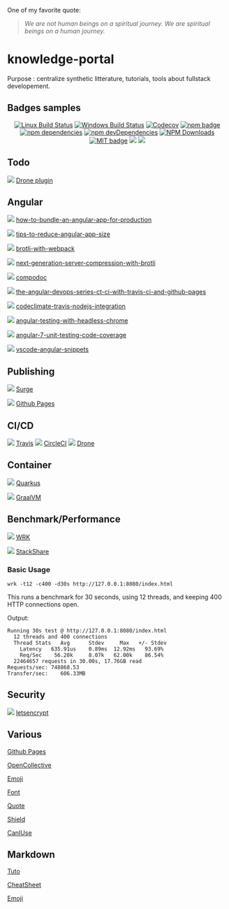 One of my favorite quote:

> _We are not human beings on a spiritual journey. We are spiritual beings on a human journey._

# knowledge-portal
Purpose : centralize synthetic litterature, tutorials, tools about fullstack developement.

## Badges samples
<p align="center">
  <a href="https://travis-ci.org/tiamat-azure/angular-brotli.svg?branch=master"><img src="https://img.shields.io/travis/tiamat-azure/angular-brotli/master.svg?label=Linux%20build" alt="Linux Build Status"/></a>
  <a href="https://ci.appveyor.com/project/vogloblinsky/compodoc/branch/develop"><img src="https://img.shields.io/appveyor/ci/vogloblinsky/compodoc/develop.svg?label=Windows%20build" alt="Windows Build Status"/></a>
  <a href="https://codecov.io/gh/compodoc/compodoc"><img src="https://codecov.io/gh/compodoc/compodoc/branch/develop/graph/badge.svg" alt="Codecov"/></a>
  <a href="https://www.npmjs.com/package/@compodoc/compodoc"><img src="https://badge.fury.io/js/%40compodoc%2Fcompodoc.svg" alt="npm badge"/></a>
  <a href="https://david-dm.org/compodoc/compodoc"><img src="https://david-dm.org/compodoc/compodoc.svg" alt="npm dependencies"/></a>
  <a href="https://david-dm.org/compodoc/compodoc?type=dev"><img src="https://david-dm.org/compodoc/compodoc/dev-status.svg" alt="npm devDependencies"/></a>
  <a href="https://npmcharts.com/compare/@compodoc/compodoc?minimal=true"><img src="https://img.shields.io/npm/dm/@compodoc/compodoc.svg?style=flat" alt="NPM Downloads"/></a>
  <a href="https://opensource.org/licenses/MIT"><img src="http://img.shields.io/badge/license-MIT-brightgreen.svg" alt="MIT badge"/></a>
  <a href="#backers" alt="sponsors on Open Collective"><img src="https://opencollective.com/compodoc/backers/badge.svg" /></a> <a href="#sponsors" alt="Sponsors on Open Collective"><img src="https://opencollective.com/compodoc/sponsors/badge.svg" /></a>
</p>

## Todo

<img src="https://img.shields.io/badge/todo-docker--go--drone-success.svg" /> [Drone plugin](https://docs.drone.io/plugins/examples/golang/)

## Angular
<img src="https://img.shields.io/badge/angular-perf-success.svg" /> [how-to-bundle-an-angular-app-for-production](https://stackoverflow.com/questions/37631098/how-to-bundle-an-angular-app-for-production)

<img src="https://img.shields.io/badge/angular-perf-success.svg" /> [tips-to-reduce-angular-app-size](https://conorliv.com/tips-to-reduce-angular-app-size.html)

<img src="https://img.shields.io/badge/angular-perf-success.svg" /> [brotli-with-webpack](https://www.keycdn.com/blog/brotli-with-webpack)

<img src="https://img.shields.io/badge/angular-perf-success.svg" /> [next-generation-server-compression-with-brotli](https://www.smashingmagazine.com/2016/10/next-generation-server-compression-with-brotli)

<img src="https://img.shields.io/badge/angular-doc-success.svg" /> [compodoc](https://compodoc.app/)

<img src="https://img.shields.io/badge/angular-devops-success.svg" /> [the-angular-devops-series-ct-ci-with-travis-ci-and-github-pages](https://blog.angularindepth.com/the-angular-devops-series-ct-ci-with-travis-ci-and-github-pages-3c02664f078)

<img src="https://img.shields.io/badge/angular-devops-success.svg" /> [codeclimate-travis-nodejs-integration](https://gist.github.com/rbournissent/0a704cae6347bbda460c)

<img src="https://img.shields.io/badge/angular-test-success.svg" /> [angular-testing-with-headless-chrome](https://blog.angularindepth.com/angular-testing-with-headless-chrome-d1343b349699)

<img src="https://img.shields.io/badge/angular-test-success.svg" /> [angular-7-unit-testing-code-coverage](https://medium.com/@manivel45/angular-7-unit-testing-code-coverage-5c7a238315b6)

<img src="https://img.shields.io/badge/angular-productivity-success.svg" /> [vscode-angular-snippets](https://github.com/johnpapa/vscode-angular-snippets)

## Publishing
<img src="https://img.shields.io/badge/publish-static-success.svg" /> [Surge](https://surge.sh)

<img src="https://img.shields.io/badge/publish-static-success.svg" /> [Github Pages](https://pages.github.com)
 
## CI/CD
<img src="https://img.shields.io/badge/CI-CD-success.svg" /> [Travis](https://travis-ci.org)
<img src="https://img.shields.io/badge/CI-CD-success.svg" /> [CircleCI](https://circleci.com)
<img src="https://img.shields.io/badge/CI-CD-success.svg" /> [Drone](https://drone.io/)



## Container
<img src="https://img.shields.io/badge/jvm-perf-success.svg" /> [Quarkus](https://quarkus.io)

<img src="https://img.shields.io/badge/jvm-perf-success.svg" /> [GraalVM](https://www.graalvm.org)

## Benchmark/Performance
<img src="https://img.shields.io/badge/bench-http-success.svg" /> [WRK](https://github.com/wg/wrk)

<img src="https://img.shields.io/badge/bench-framework-success.svg" /> [StackShare](https://stackshare.io/)


### Basic Usage

    wrk -t12 -c400 -d30s http://127.0.0.1:8080/index.html

  This runs a benchmark for 30 seconds, using 12 threads, and keeping
  400 HTTP connections open.

  Output:

    Running 30s test @ http://127.0.0.1:8080/index.html
      12 threads and 400 connections
      Thread Stats   Avg      Stdev     Max   +/- Stdev
        Latency   635.91us    0.89ms  12.92ms   93.69%
        Req/Sec    56.20k     8.07k   62.00k    86.54%
      22464657 requests in 30.00s, 17.76GB read
    Requests/sec: 748868.53
    Transfer/sec:    606.33MB

## Security

<img src="https://img.shields.io/badge/security-ssl-success.svg" /> [letsencrypt](https://letsencrypt.org)

## Various
[Github Pages](https://pages.github.com/)

[OpenCollective](https://opencollective.com)

[Emoji][emoji-url]

[Font][font-url]

[Quote][quote-url]

[Shield][shields-url]

[CanIUse](https://caniuse.com)

## Markdown
[Tuto][markdown-tuto]

[CheatSheet][markdown-cheat]

[Emoji][markdown-emoji]



[angular:build]: https://img.shields.io/badge/angular-build-success.svg

[tiger-image]: https://emojipedia-us.s3.dualstack.us-west-1.amazonaws.com/thumbs/72/emojione/178/tiger-face_1f42f.png
[okta-url]: https://developer.okta.com/signup?utm_source=JHipster&utm_medium=logo&utm_campaign=Gold-Sponsor

[markdown-tuto]: https://guides.github.com/features/mastering-markdown/
[markdown-cheat]: https://guides.github.com/pdfs/markdown-cheatsheet-online.pdf
[markdown-emoji]: https://github.com/ikatyang/emoji-cheat-sheet/blob/master/README.md

[emoji-url]: https://emojipedia.org/

[font-url]: https://www.fontspace.com
[quote-url]: http://wisdomquotes.com/spiritual-quotes/
[shields-url]: https://shields.io

